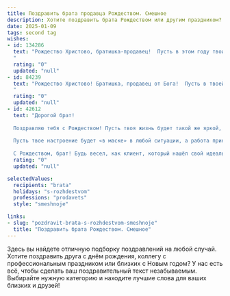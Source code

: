 ```yaml
---
title: Поздравить брата продавца Рождеством. Смешное
description: Хотите поздравить брата Рождеством или другим праздником? Наш ИИ создаст незабываемое поздравление, а вы обязательно выделитесь среди других.  
date: 2025-01-09
tags: second tag
wishes:
- id: 134286
  text: "Рождество Христово, братишка-продавец!  Пусть в этом году твои продажи взлетят выше ёлки, а клиенты будут такими же довольными, как кот, который нашел банку сгущенки!  Желаю тебе море позитива, мешок подарков и чтоб твой кассовый аппарат никогда не ломался (ну, разве что от переизбытка денег!). С Рождеством!
  "
  rating: "0"
  updated: "null"
- id: 84239
  text: "Рождество Христово! Братишка, продавец от Бога!  Пусть в твоей жизни будет столько же удачных сделок, сколько ёлочных шаров на самой пышной ёлке, а покупатели будут настолько же добрыми, как Дед Мороз, но без его склонности к раздаче подарков только хорошим детям!  С праздником!
  "
  rating: "0"
  updated: "null"
- id: 42612
  text: "Дорогой брат!
  
  Поздравляю тебя с Рождеством! Пусть твоя жизнь будет такой же яркой, как витрины на распродаже, и такой же сладкой, как конфеты в новогоднем ассортименте! Желаю, чтобы каждый день приносил тебе отличные скидки на счастье и удачу, а покупатели только улыбались, даже если цена поднимется!
  
  Пусть твое настроение будет «в маске» в любой ситуации, а работа приносит радость, даже если иногда надо иметь дело с «краткосрочными распродажами» настроения! Желаю, чтобы новогодние чудеса на кассе не заканчивались, а в жизни всегда была гарантия счастья!
  
  С Рождеством, брат! Будь весел, как клиент, который нашёл свой идеальный товар на распродаже!"
  rating: "0"
  updated: "null"

selectedValues:
  recipients: "brata"
  holidays: "s-rozhdestvom"
  professions: "prodavets"
  style: "smeshnoje"

links:
- slug: "pozdravit-brata-s-rozhdestvom-smeshnoje"
  title: "Поздравить брата Рождеством. Смешное"
---
```


Здесь вы найдете отличную подборку поздравлений на любой случай.
Хотите поздравить друга с днём рождения, коллегу с профессиональным праздником или близких с Новым годом? У нас есть всё, чтобы сделать ваш поздравительный текст незабываемым. Выбирайте нужную категорию и находите лучшие слова для ваших близких и друзей!

